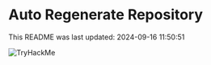 # Auto Regenerate Repository

This README was last updated: 2024-09-16 11:50:51

 ![TryHackMe](https://tryhackme.com/badge/533634)